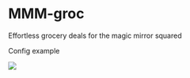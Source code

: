# MMM-groc
Effortless grocery deals for the magic mirror squared


Config example

![](https://i.imgur.com/wV7Hdfw.png)
